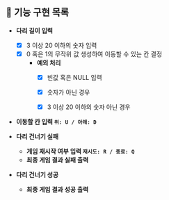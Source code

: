 ## 🎯 기능 구현 목록

- **다리 길이 입력**
    - [X] 3 이상 20 이하의 숫자 입력
    - [X] 0 혹은 1의 무작위 값 생성하여 이동할 수 있는 칸 결정
        - **예외 처리**
            - [X] 빈값 혹은 NULL 입력
            - [X] 숫자가 아닌 경우
            - [X] 3 이상 20 이하의 숫자 아닌 경우
    
  
- **이동할 칸 입력 `위: U / 아래: D`**

- **다리 건너기 실패**
    - **게임 재시작 여부 입력 `재시도: R / 종료: Q`**
    - **최종 게임 결과 실패 출력**
  
- **다리 건너기 성공**
    - **최종 게임 결과 성공 출력**
